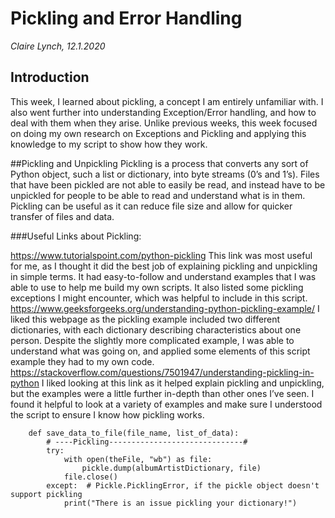 # Pickling and Error Handling
*Claire Lynch, 12.1.2020*

## Introduction
This week, I learned about pickling, a concept I am entirely unfamiliar with. 
I also went further into understanding Exception/Error handling, and how to deal 
with them when they arise. Unlike previous weeks, this week focused on doing my 
own research on Exceptions and Pickling and applying this knowledge to my script to show how they work.

##Pickling and Unpickling
Pickling is a process that converts any sort of Python object, such a list or dictionary,
into byte streams (0’s and 1’s). Files that have been pickled are not able to easily be 
read, and instead have to be unpickled for people to be able to read and understand what 
is in them. Pickling can be useful as it can reduce file size and allow for quicker 
transfer of files and data.

###Useful Links about Pickling:

https://www.tutorialspoint.com/python-pickling
This link was most useful for me, as I thought it did the best job of explaining pickling and unpickling in simple terms. It had easy-to-follow and understand examples that I was able to use to help me build my own scripts. It also listed some pickling exceptions I might encounter, which was helpful to include in this script.
https://www.geeksforgeeks.org/understanding-python-pickling-example/
I liked this webpage as the pickling example included two different dictionaries, with each dictionary describing characteristics about one person. Despite the slightly more complicated example, I was able to understand what was going on, and applied some elements of this script example they had to my own code.
https://stackoverflow.com/questions/7501947/understanding-pickling-in-python
I liked looking at this link as it helped explain pickling and unpickling, but the examples were a little further in-depth than other ones I’ve seen. I found it helpful to look at a variety of examples and make sure I understood the script to ensure I know how pickling works.

```
    def save_data_to_file(file_name, list_of_data):
        # ----Pickling------------------------------#
        try:
            with open(theFile, "wb") as file:
                pickle.dump(albumArtistDictionary, file)
            file.close()
        except:  # Pickle.PicklingError, if the pickle object doesn't support pickling
            print("There is an issue pickling your dictionary!")
            
```



